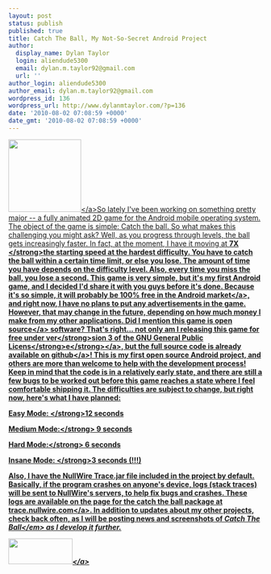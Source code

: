 ```yaml
---
layout: post
status: publish
published: true
title: Catch The Ball, My Not-So-Secret Android Project
author:
  display_name: Dylan Taylor
  login: aliendude5300
  email: dylan.m.taylor92@gmail.com
  url: ''
author_login: aliendude5300
author_email: dylan.m.taylor92@gmail.com
wordpress_id: 136
wordpress_url: http://www.dylanmtaylor.com/?p=136
date: '2010-08-02 07:08:59 +0000'
date_gmt: '2010-08-02 07:08:59 +0000'
---
```

<p><a href="http:&#47;&#47;www.dylanmtaylor.com&#47;wp-content&#47;uploads&#47;2010&#47;11&#47;catch-the-ball.png"><img class="alignleft size-full wp-image-137" title="Catch The Ball Logo" src="http:&#47;&#47;www.dylanmtaylor.com&#47;wp-content&#47;uploads&#47;2010&#47;11&#47;catch-the-ball.png" alt="" width="144" height="144" &#47;><&#47;a>So lately I've been working on something pretty major -- a fully animated 2D game for the Android mobile operating system. The object of the game is simple: Catch the ball. So what makes this challenging you might ask? Well, as you progress through levels, the ball gets increasingly faster. In fact, at the moment, I have it moving at <strong>7X <&#47;strong>the starting speed at the hardest difficulty. You have to catch the ball within a certain time limit, or else you lose. The amount of time you have depends on the difficulty level. Also, every time you miss the ball, you lose a second. This game is very simple, but it's my first Android game, and I decided I'd share it with you guys before it's done. Because it's so simple, it will probably be 100% free in the <a class="zem_slink" title="Android Market" rel="homepage" href="http:&#47;&#47;www.android.com&#47;market&#47;">Android market<&#47;a>, and right now, I have no plans to put any advertisements in the game. However, that may change in the future, depending on how much money I make from my other applications. Did I mention this game is <a class="zem_slink" title="Open source" rel="wikipedia" href="http:&#47;&#47;en.wikipedia.org&#47;wiki&#47;Open_source">open source<&#47;a> software? That's right... not only am I releasing this game for free under <a title="GNU General Public License version 3" href="http:&#47;&#47;www.gnu.org&#47;licenses&#47;gpl.html"><strong>ver<&#47;strong><strong>sion 3 of the GNU General Public Licens<&#47;strong><strong>e<&#47;strong><&#47;a>, but <a title="Catch The Ball Repository on Github" href="http:&#47;&#47;github.com&#47;aliendude5300&#47;Catch-The-Ball">the full source code is already available on github<&#47;a>! This is my first open source Android project, and others are more than welcome to help with the development process! Keep in mind that the code is in a relatively early state, and there are still a few bugs to be worked out before this game reaches a state where I feel comfortable shipping it. The difficulties are subject to change, but right now, here's what I have planned:</p>
<p><strong>Easy Mode: <&#47;strong>12 seconds</p>
<p><strong>Medium Mode:<&#47;strong> 9 seconds</p>
<p><strong>Hard Mode:<&#47;strong> 6 seconds</p>
<p><strong>Insane Mode: <&#47;strong>3 seconds (!!!)</p>
<p>Also, I have the NullWire Trace.jar file included in the project by default. Basically, if the program crashes on anyone's device, logs (stack traces) will be sent to NullWire's servers, to help fix bugs and crashes. These logs are available on the page for the catch the ball package at <a href="http:&#47;&#47;trace.nullwire.com&#47;">trace.nullwire.com<&#47;a>. In addition to updates about my other projects, check back often, as I will be posting news and screenshots of <em>Catch The Ball<&#47;em> as I develop it further.</p>
<p><a href="http:&#47;&#47;www.dylanmtaylor.com&#47;wp-content&#47;uploads&#47;2010&#47;11&#47;gplv3-127x51.png"><img class="alignnone size-full wp-image-142" title="GNU General Public License Version 3" src="http:&#47;&#47;www.dylanmtaylor.com&#47;wp-content&#47;uploads&#47;2010&#47;11&#47;gplv3-127x51.png" alt="" width="127" height="51" &#47;><&#47;a></p>
